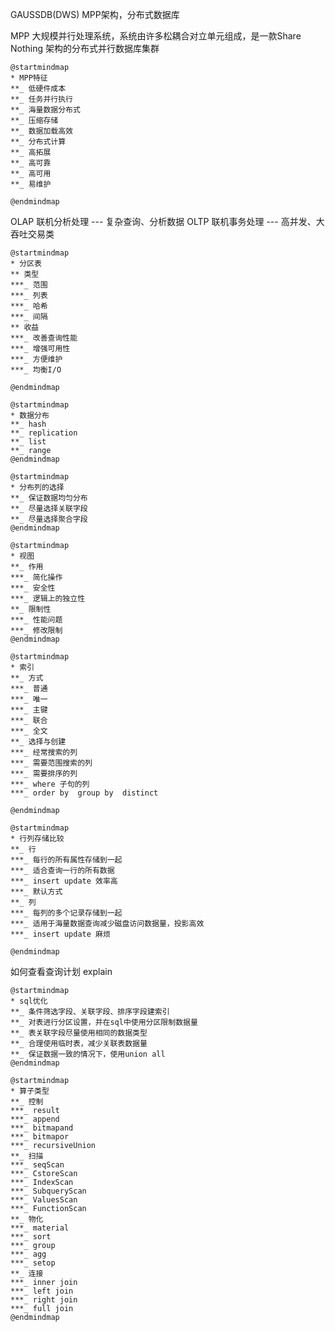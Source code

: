 GAUSSDB(DWS)
MPP架构，分布式数据库

MPP 大规模并行处理系统，系统由许多松耦合对立单元组成，是一款Share Nothing 架构的分布式并行数据库集群

```plantuml
@startmindmap
* MPP特征
**_ 低硬件成本
**_ 任务并行执行
**_ 海量数据分布式
**_ 压缩存储
**_ 数据加载高效
**_ 分布式计算
**_ 高拓展
**_ 高可靠
**_ 高可用
**_ 易维护

@endmindmap
```

OLAP 联机分析处理  --- 复杂查询、分析数据
OLTP 联机事务处理  --- 高并发、大吞吐交易类

```plantuml
@startmindmap
* 分区表
** 类型
***_ 范围
***_ 列表
***_ 哈希
***_ 间隔
** 收益
***_ 改善查询性能
***_ 增强可用性
***_ 方便维护
***_ 均衡I/O

@endmindmap
```



```plantuml
@startmindmap
* 数据分布
**_ hash
**_ replication
**_ list
**_ range
@endmindmap
```

```plantuml
@startmindmap
* 分布列的选择
**_ 保证数据均匀分布
**_ 尽量选择关联字段
**_ 尽量选择聚合字段
@endmindmap
```

```plantuml
@startmindmap
* 视图
**_ 作用
***_ 简化操作
***_ 安全性
***_ 逻辑上的独立性
**_ 限制性
***_ 性能问题
***_ 修改限制
@endmindmap
```


```plantuml
@startmindmap
* 索引
**_ 方式
***_ 普通
***_ 唯一
***_ 主键
***_ 联合
***_ 全文
**_ 选择与创建
***_ 经常搜索的列
***_ 需要范围搜索的列
***_ 需要排序的列
***_ where 子句的列
***_ order by  group by  distinct  

@endmindmap
```

```plantuml
@startmindmap
* 行列存储比较
**_ 行
***_ 每行的所有属性存储到一起
***_ 适合查询一行的所有数据
***_ insert update 效率高
***_ 默认方式
**_ 列
***_ 每列的多个记录存储到一起
***_ 适用于海量数据查询减少磁盘访问数据量，投影高效
***_ insert update 麻烦

@endmindmap
```





如何查看查询计划
explain


```plantuml
@startmindmap
* sql优化
**_ 条件筛选字段、关联字段、排序字段建索引
**_ 对表进行分区设置，并在sql中使用分区限制数据量
**_ 表关联字段尽量使用相同的数据类型
**_ 合理使用临时表，减少关联表数据量
**_ 保证数据一致的情况下，使用union all
@endmindmap
```

```plantuml
@startmindmap
* 算子类型
**_ 控制
***_ result
***_ append
***_ bitmapand
***_ bitmapor
***_ recursiveUnion
**_ 扫描
***_ seqScan
***_ CstoreScan
***_ IndexScan
***_ SubqueryScan
***_ ValuesScan
***_ FunctionScan
**_ 物化
***_ material
***_ sort
***_ group
***_ agg
***_ setop
**_ 连接
***_ inner join
***_ left join
***_ right join
***_ full join
@endmindmap
```



